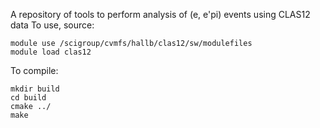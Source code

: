A repository of tools to perform analysis of (e, e'pi) events using CLAS12 data
To use, source:
```
module use /scigroup/cvmfs/hallb/clas12/sw/modulefiles
module load clas12
```
To compile:
```
mkdir build
cd build
cmake ../
make
```

